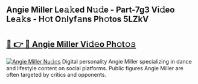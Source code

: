 ## Angie Miller Le𝚊𝚔ed N𝚞𝚍e - Part-7g3 Vi𝚍eo Le𝚊𝚔s - H𝚘t O𝚗lyf𝚊ns Ph𝚘tos 5LZkV

# <h2><a href="http://hf8wbr.feru.top/?c=Angie+Miller">🔗 👉 🔴 Angie Miller Vi𝚍𝚎o Ph𝚘t𝚘𝚜</a></h2>

[![Angie Miller Nu𝚍𝚎s](https://i.imgur.com/0TWrTi3.gif)](http://hf8wbr.feru.top/?c=Angie+Miller)
Digital personality Angie Miller specializing in dance and lifestyle content on social platforms. Public figures Angie Miller are often targeted by critics and opponents. 
